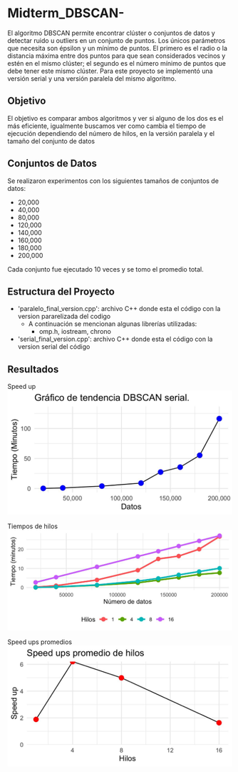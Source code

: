 # Midterm_DBSCAN-
El algoritmo DBSCAN permite encontrar clúster o conjuntos de datos y detectar ruido u outliers en un conjunto de puntos. Los únicos parámetros que necesita son épsilon y un mínimo de puntos. El primero es el radio o la distancia máxima entre dos puntos para que sean considerados vecinos y estén en el mismo clúster; el segundo es el número mínimo de puntos que debe tener este mismo clúster. Para este proyecto se implementó una versión serial y una versión paralela del mismo algoritmo.

## Objetivo

El objetivo es comparar ambos algoritmos y ver si alguno de los dos es el más eficiente, igualmente buscamos ver como cambia el tiempo de ejecución dependiendo del número de hilos, en la versión paralela y el tamaño del conjunto de datos

## Conjuntos de Datos

Se realizaron experimentos con los siguientes tamaños de conjuntos de datos:
- 20,000
- 40,000
- 80,000
- 120,000
- 140,000
- 160,000
- 180,000
- 200,000

Cada conjunto fue ejecutado 10 veces y se tomo el promedio total.

## Estructura del Proyecto
- 'paralelo_final_version.cpp': archivo C++ donde esta el código con la version pararelizada del codigo
	- A continuación se mencionan algunas librerías utilizadas: 
		- omp.h, iostream, chrono
- 'serial_final_version.cpp': archivo C++ donde esta el código con la version serial del código

## Resultados
Speed up
![speedup](./images/WhatsApp%20Image%202024-10-17%20at%2013.27.59.jpeg)

Tiempos de hilos
![hilos](./images/WhatsApp%20Image%202024-10-17%20at%2013.31.12.jpeg)

Speed ups promedios
![speedup 2](./images/WhatsApp%20Image%202024-10-17%20at%2013.53.33.jpeg)
